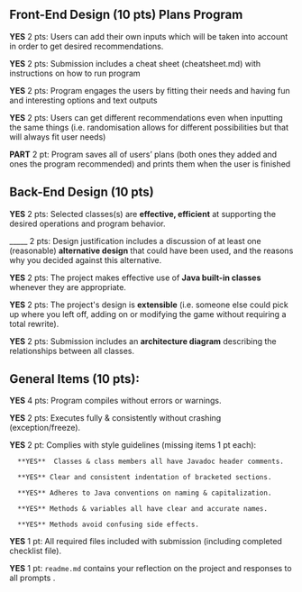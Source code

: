 ## Front-End Design (10 pts) Plans Program 

**YES** 2 pts: Users can add their own inputs which will be taken into account in order to get desired recommendations.

**YES** 2 pts: Submission includes a cheat sheet (cheatsheet.md) with instructions on how to run program 

**YES** 2 pts: Program engages the users by fitting their needs and having fun and interesting options and text outputs

**YES** 2 pts: Users can get different recommendations even when inputting the same things (i.e. randomisation allows for different possibilities but that will always fit user needs) 

**PART** 2 pt: Program saves all of users’ plans (both ones they added and ones the program recommended) and prints them when the user is finished



## Back-End Design (10 pts)

**YES** 2 pts: Selected classes(s) are **effective, efficient** at supporting the desired operations and program behavior.

_____ 2 pts: Design justification includes a discussion of at least one (reasonable) **alternative design** that could have been used, and the reasons why you decided against this alternative.

**YES** 2 pts: The project makes effective use of **Java built-in classes** whenever they are appropriate.

**YES** 2 pts: The project's design is **extensible** (i.e. someone else could pick up where you left off, adding on or modifying the game without requiring a total rewrite).

**YES**  2 pts: Submission includes an **architecture diagram** describing the relationships between all classes.


## General Items (10 pts):

**YES** 4 pts: Program compiles without errors or warnings.

**YES** 2 pts: Executes fully & consistently without crashing (exception/freeze).

**YES**  2 pt: Complies with style guidelines (missing items 1 pt each):

      **YES**  Classes & class members all have Javadoc header comments.

      **YES** Clear and consistent indentation of bracketed sections.

      **YES** Adheres to Java conventions on naming & capitalization.

      **YES** Methods & variables all have clear and accurate names.

      **YES** Methods avoid confusing side effects.

**YES**  1 pt: All required files included with submission (including completed checklist file).

**YES** 1 pt: `readme.md` contains your reflection on the project and responses to all prompts .

